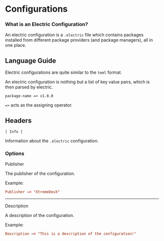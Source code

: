 # Configurations

### What is an Electric Configuration?

An electric configuration is a `.electric` file which contains packages installed from different package providers (and package managers), all in one place.

## Language Guide

Electric configurations are quite similar to the `toml` format.

An electric configuration is nothing but a list of key value pairs, which is then parsed by electric.

`package-name => v1.0.0`

`=>` acts as the assigning operator.

## Headers

`[ Info ]`

Information about the `.electric` configuration.

### Options

Publisher

The publisher of the configuration.

Example:

```toml
Publisher => "XtremeDevX"
```
------------------------

Description

A description of the configuration.

Example:

```toml
Description => "This is a description of the configuration!"

```